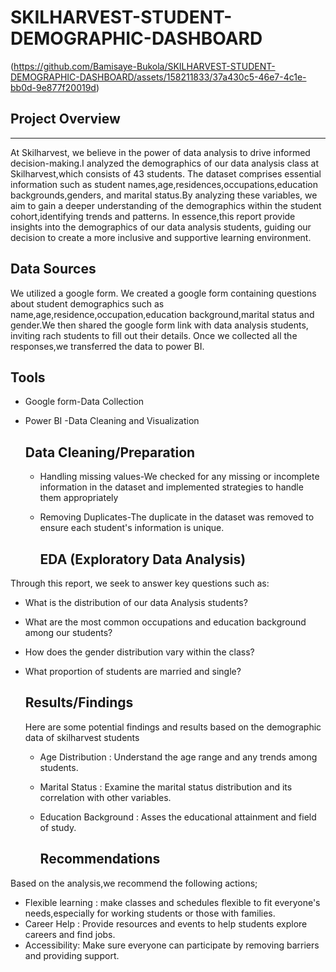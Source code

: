# SKILHARVEST-STUDENT-DEMOGRAPHIC-DASHBOARD

(https://github.com/Bamisaye-Bukola/SKILHARVEST-STUDENT-DEMOGRAPHIC-DASHBOARD/assets/158211833/37a430c5-46e7-4c1e-bb0d-9e877f20019d)

## Project Overview
---

At Skilharvest, we believe in the power of data analysis to drive informed decision-making.I analyzed the demographics of our data analysis class at Skilharvest,which consists of 43 students. The dataset comprises essential information such as student names,age,residences,occupations,education backgrounds,genders, and marital status.By analyzing these variables, we aim to gain a deeper understanding of the demographics within the student cohort,identifying trends and patterns. In essence,this report provide insights into the demographics of our data analysis students, guiding our decision to create a more inclusive and supportive learning environment.

## Data Sources

We  utilized a google form. We created a google form containing questions about student demographics such as name,age,residence,occupation,education background,marital status and gender.We then shared the google form link with data analysis students, inviting rach students to fill out their details. Once we collected all the responses,we transferred the data to power BI.


## Tools
* Google form-Data Collection
* Power BI -Data Cleaning and Visualization


  ## Data Cleaning/Preparation

  * Handling missing values-We checked for any missing or incomplete information in the dataset and implemented strategies to handle them appropriately
  * Removing Duplicates-The duplicate in the dataset was removed to ensure each student's information is unique.

    ## EDA (Exploratory Data Analysis)

Through this report, we seek to answer key questions such as:
* What is the distribution of our data Analysis students?
* What are the most common occupations and education background among our students?
* How does the gender distribution vary within the class?
* What proportion of students are married and single?


  ## Results/Findings

   Here are some potential findings and results based on the demographic data of skilharvest students

  * Age Distribution : Understand the age range and any trends among students.
  * Marital Status : Examine the marital status distribution and its correlation with other variables.
  * Education Background : Asses the educational attainment and field of study.
 
    ## Recommendations

Based on the analysis,we recommend the following actions;
*  Flexible learning : make classes and schedules flexible to fit everyone's needs,especially for working students or those with families.
*  Career Help : Provide resources and events to help students explore careers and find jobs.
*  Accessibility: Make sure everyone can participate by removing barriers and providing support.


  
